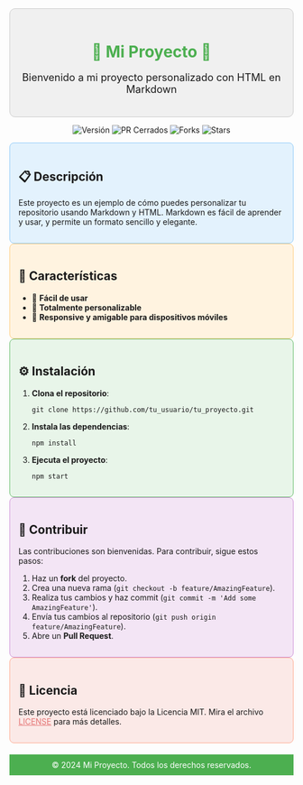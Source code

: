 <div align="center" style="padding: 20px; background-color: #f0f0f0; border-radius: 10px; border: 1px solid #ccc;">
    <h1 style="color: #4CAF50; margin-bottom: 10px;">🌟 Mi Proyecto 🌟</h1>
    <p style="font-size: 18px;">Bienvenido a mi proyecto personalizado con HTML en Markdown</p>
</div>

<p align="center">
    <img src="https://img.shields.io/badge/versión-1.0.0-brightgreen" alt="Versión">
    <img src="https://img.shields.io/github/issues-pr-closed-raw/tu_usuario/tu_proyecto?color=blue" alt="PR Cerrados">
    <img src="https://img.shields.io/github/forks/tu_usuario/tu_proyecto?color=purple" alt="Forks">
    <img src="https://img.shields.io/github/stars/tu_usuario/tu_proyecto?color=yellow" alt="Stars">
</p>

<div style="background-color:#e3f2fd; padding:15px; border-radius:8px; border: 1px solid #90caf9;">
    <h2>📋 Descripción</h2>
    <p>Este proyecto es un ejemplo de cómo puedes personalizar tu repositorio usando Markdown y HTML. Markdown es fácil de aprender y usar, y permite un formato sencillo y elegante.</p>
</div>

<div style="background-color:#fff3e0; padding:15px; border-radius:8px; border: 1px solid #ffcc80;">
    <h2>🎨 Características</h2>
    <ul>
        <li>🚀 <b>Fácil de usar</b></li>
        <li>🎨 <b>Totalmente personalizable</b></li>
        <li>📱 <b>Responsive y amigable para dispositivos móviles</b></li>
    </ul>
</div>

<div style="background-color:#e8f5e9; padding:15px; border-radius:8px; border: 1px solid #66bb6a;">
    <h2>⚙️ Instalación</h2>
    <ol>
        <li><b>Clona el repositorio</b>:
            <pre><code>git clone https://github.com/tu_usuario/tu_proyecto.git</code></pre>
        </li>
        <li><b>Instala las dependencias</b>:
            <pre><code>npm install</code></pre>
        </li>
        <li><b>Ejecuta el proyecto</b>:
            <pre><code>npm start</code></pre>
        </li>
    </ol>
</div>

<div style="background-color:#f3e5f5; padding:15px; border-radius:8px; border: 1px solid #ce93d8;">
    <h2>🤝 Contribuir</h2>
    <p>Las contribuciones son bienvenidas. Para contribuir, sigue estos pasos:</p>
    <ol>
        <li>Haz un <b>fork</b> del proyecto.</li>
        <li>Crea una nueva rama (<code>git checkout -b feature/AmazingFeature</code>).</li>
        <li>Realiza tus cambios y haz commit (<code>git commit -m 'Add some AmazingFeature'</code>).</li>
        <li>Envía tus cambios al repositorio (<code>git push origin feature/AmazingFeature</code>).</li>
        <li>Abre un <b>Pull Request</b>.</li>
    </ol>
</div>

<div style="background-color:#fbe9e7; padding:15px; border-radius:8px; border: 1px solid #ffab91;">
    <h2>📜 Licencia</h2>
    <p>Este proyecto está licenciado bajo la Licencia MIT. Mira el archivo <a href="LICENSE" style="color: #e57373;">LICENSE</a> para más detalles.</p>
</div>

<footer align="center" style="margin-top:20px; padding: 10px; background-color: #4CAF50; color: white;">
    &copy; 2024 Mi Proyecto. Todos los derechos reservados.
</footer>



